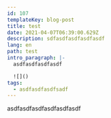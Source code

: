 ```yaml
---
id: 107
templateKey: blog-post
title: test
date: 2021-04-07T06:39:00.629Z
description: sdfasdfasdfasdfasdf
lang: en
path: test
intro_paragraph: |-
  asdfasdfasdfasdf

  ![]()
tags:
  - asdfasdfasdfsadf
---
```

asdfasdfasdfasdfasdfasdf
